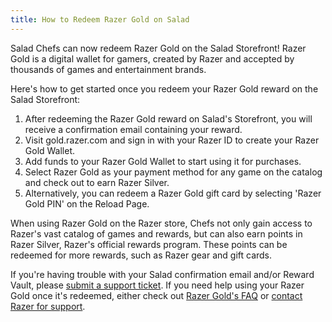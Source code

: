 ```yaml
---
title: How to Redeem Razer Gold on Salad
---
```


Salad Chefs can now redeem Razer Gold on the Salad Storefront! Razer Gold is a digital wallet for gamers, created by
Razer and accepted by thousands of games and entertainment brands.

Here's how to get started once you redeem your Razer Gold reward on the Salad Storefront:

1. After redeeming the Razer Gold reward on Salad's Storefront, you will receive a confirmation email containing your
   reward.
2. Visit gold.razer.com and sign in with your Razer ID to create your Razer Gold Wallet.
3. Add funds to your Razer Gold Wallet to start using it for purchases.
4. Select Razer Gold as your payment method for any game on the catalog and check out to earn Razer Silver.
5. Alternatively, you can redeem a Razer Gold gift card by selecting 'Razer Gold PIN' on the Reload Page.

When using Razer Gold on the Razer store, Chefs not only gain access to Razer's vast catalog of games and rewards, but
can also earn points in Razer Silver, Razer's official rewards program. These points can be redeemed for more rewards,
such as Razer gear and gift cards.

If you're having trouble with your Salad confirmation email and/or Reward Vault, please
[submit a support ticket](/docs/Guides/Your-PC/216-how-to-create-a-support-ticket). If you need help using your Razer
Gold once it's redeemed, either check out [Razer Gold's FAQ](https://gold.razer.com/us/en/help) or
[contact Razer for support](https://gold.razer.com/my/en/help).
